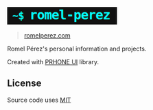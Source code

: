 <img src="romel-perez.png">

> [romelperez.com](http://romelperez.com)

Romel Pérez's personal information and projects.

Created with [PRHONE UI](https://github.com/romelperez/prhone-ui) library.

## License

Source code uses [MIT](./LICENSE)
